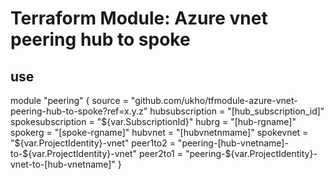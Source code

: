 # Terraform Module: Azure vnet peering hub to spoke

## use

module "peering" {
  source = "github.com/ukho/tfmodule-azure-vnet-peering-hub-to-spoke?ref=x.y.z"
  hubsubscription = "[hub_subscription_id]"
  spokesubscription = "${var.SubscriptionId}"
  hubrg = "[hub-rgname]"
  spokerg = "[spoke-rgname]"
  hubvnet = "[hubvnetnmame]"
  spokevnet = "${var.ProjectIdentity}-vnet"
  peer1to2 = "peering-[hub-vnetname]-to-${var.ProjectIdentity}-vnet"
  peer2to1 = "peering-${var.ProjectIdentity}-vnet-to-[hub-vnetname]"
}
